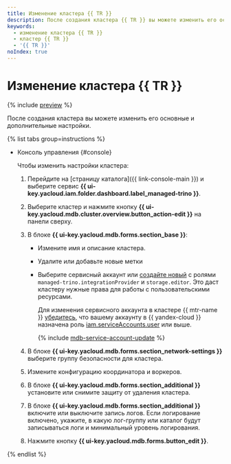 ```yaml
---
title: Изменение кластера {{ TR }}
description: После создания кластера {{ TR }} вы можете изменить его основные и дополнительные настройки.
keywords:
  - изменение кластера {{ TR }}
  - кластер {{ TR }}
  - '{{ TR }}'
noIndex: true
---
```


# Изменение кластера {{ TR }}

{% include [preview](../../_includes/managed-trino/note-preview.md) %}

После создания кластера вы можете изменить его основные и дополнительные настройки.

{% list tabs group=instructions %}

- Консоль управления {#console}

    Чтобы изменить настройки кластера:

    1. Перейдите на [страницу каталога]({{ link-console-main }}) и выберите сервис **{{ ui-key.yacloud.iam.folder.dashboard.label_managed-trino }}**.
    1. Выберите кластер и нажмите кнопку **{{ ui-key.yacloud.mdb.cluster.overview.button_action-edit }}** на панели сверху.
    1. В блоке **{{ ui-key.yacloud.mdb.forms.section_base }}**:

        * Измените имя и описание кластера.
        * Удалите или добавьте новые метки
        * Выберите сервисный аккаунт или [создайте новый](../../iam/operations/sa/create.md#create-sa) с ролями `managed-trino.integrationProvider` и `storage.editor`. Это даст кластеру нужные права для работы с пользовательскими ресурсами.

            
            Для изменения сервисного аккаунта в кластере {{ mtr-name }} [убедитесь](../../iam/operations/roles/get-assigned-roles.md), что вашему аккаунту в {{ yandex-cloud }} назначена роль [iam.serviceAccounts.user](../../iam/security/index.md#iam-serviceAccounts-user) или выше.


            {% include [mdb-service-account-update](../../_includes/mdb/service-account-update.md) %}

    1. В блоке **{{ ui-key.yacloud.mdb.forms.section_network-settings }}** выберите группу безопасности для кластера.
    1. Измените конфигурацию координатора и воркеров.
    1. В блоке **{{ ui-key.yacloud.mdb.forms.section_additional }}** установите или снимите защиту от удаления кластера.
    1. В блоке **{{ ui-key.yacloud.mdb.forms.section_additional }}** включите или выключите запись логов. Если логирование включено, укажите, в какую лог-группу или каталог будут записываться логи и минимальный уровень логирования.
    1. Нажмите кнопку **{{ ui-key.yacloud.mdb.forms.button_edit }}**.

{% endlist %}
